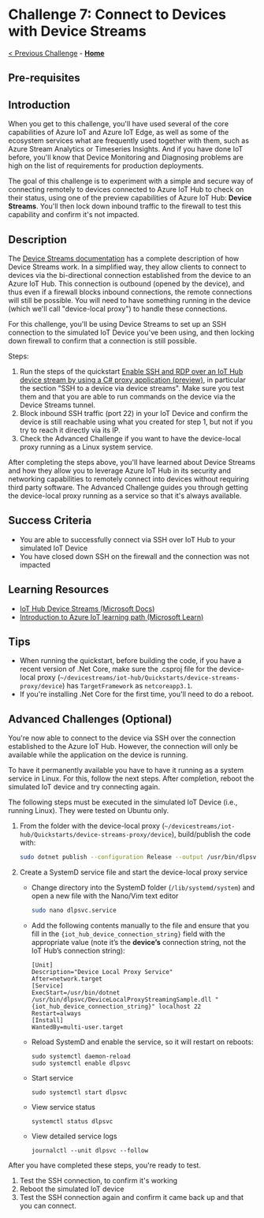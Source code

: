 # Challenge 7: Connect to Devices with Device Streams

[< Previous Challenge](./Challenge-06.md) - **[Home](../README.md)**

## Pre-requisites



## Introduction

When you get to this challenge, you'll have used several of the core capabilities of Azure IoT and Azure IoT Edge, as well as some of the ecosystem services what are frequently used together with them, such as Azure Stream Analytics or Timeseries Insights. And if you have done IoT before, you'll know that Device Monitoring and Diagnosing problems are high on the list of requirements for production deployments.

The goal of this challenge is to experiment with a simple and secure way of connecting remotely to devices connected to Azure IoT Hub to check on their status, using one of the preview capabilities of Azure IoT Hub: **Device Streams**. You'll then lock down inbound traffic to the firewall to test this capability and confirm it's not impacted.

## Description

The [Device Streams documentation](https://docs.microsoft.com/en-us/azure/iot-hub/iot-hub-device-streams-overview) has a complete description of how Device Streams work. In a simplified way, they allow clients to connect to devices via the bi-directional connection established from the device to an Azure IoT Hub. This connection is outbound (opened by the device), and thus even if a firewall blocks inbound connections, the remote connections will still be possible. You will need to have something running in the device (which we'll call "device-local proxy") to handle these connections.

For this challenge, you'll be using Device Streams to set up an SSH connection to the simulated IoT Device you've been using, and then locking down firewall to confirm that a connection is still possible.

Steps:

1. Run the steps of the quickstart [Enable SSH and RDP over an IoT Hub device stream by using a C# proxy application (preview)](https://docs.microsoft.com/en-us/azure/iot-hub/quickstart-device-streams-proxy-csharp#ssh-to-a-device-via-device-streams), in particular the section "SSH to a device via device streams". Make sure you test them and that you are able to run commands on the device via the Device Streams tunnel.
1. Block inbound SSH traffic (port 22) in your IoT Device and confirm the device is still reachable using what you created for step 1, but not if you try to reach it directly via its IP.
1. Check the Advanced Challenge if you want to have the device-local proxy running as a Linux system service.

After completing the steps above, you'll have learned about Device Streams and how they allow you to leverage Azure IoT Hub in its security and networking capabilities to remotely connect into devices without requiring third party software. The Advanced Challenge guides you through getting the device-local proxy running as a service so that it's always available.

## Success Criteria

- You are able to successfully connect via SSH over IoT Hub to your simulated IoT Device
- You have closed down SSH on the firewall and the connection was not impacted

## Learning Resources

- [IoT Hub Device Streams (Microsoft Docs)](https://docs.microsoft.com/en-us/azure/iot-hub/iot-hub-device-streams-overview)
- [Introduction to Azure IoT learning path (Microsoft Learn)](https://docs.microsoft.com/en-us/learn/paths/introduction-to-azure-iot/)

## Tips

- When running the quickstart, before building the code, if you have a recent version of .Net Core, make sure the .csproj file for the device-local proxy (`~/devicestreams/iot-hub/Quickstarts/device-streams-proxy/device`) has `TargetFramework` as `netcoreapp3.1`.
- If you're installing .Net Core for the first time, you'll need to do a reboot.

## Advanced Challenges (Optional)

You're now able to connect to the device via SSH over the connection established to the Azure IoT Hub. However, the connection will only be available while the application on the device is running.

To have it permanently available you have to have it running as a system service in Linux. For this, follow the next steps. After completion, reboot the simulated IoT device and try connecting again.

The following steps must be executed in the simulated IoT Device (i.e., running Linux). They were tested on Ubuntu only.

1. From the folder with the device-local proxy (`~/devicestreams/iot-hub/Quickstarts/device-streams-proxy/device`), build/publish the code with:

    ```bash
    sudo dotnet publish --configuration Release --output /usr/bin/dlpsvc
    ```

1.	Create a SystemD service file and start the device-local proxy service

    - Change directory into the SystemD folder (`/lib/systemd/system`) and open a new file with the Nano/Vim text editor

        ```bash
        sudo nano dlpsvc.service
        ```

    -  Add the following contents manually to the file and ensure that you fill in the `{iot_hub_device_connection_string}` field with the appropriate value (note it’s the **device’s** connection string, not the IoT Hub’s connection string):

        ```
        [Unit]
        Description="Device Local Proxy Service"
        After=network.target
        [Service]
        ExecStart=/usr/bin/dotnet /usr/bin/dlpsvc/DeviceLocalProxyStreamingSample.dll "{iot_hub_device_connection_string}" localhost 22
        Restart=always
        [Install]
        WantedBy=multi-user.target
        ```

    - Reload SystemD and enable the service, so it will restart on reboots:

        ```
        sudo systemctl daemon-reload
        sudo systemctl enable dlpsvc
        ```

    - Start service

        ```
        sudo systemctl start dlpsvc
        ```

    - View service status

        ```
        systemctl status dlpsvc
        ```
    - View detailed service logs
        ```
        journalctl --unit dlpsvc --follow
        ```

After you have completed these steps, you're ready to test.

1. Test the SSH connection, to confirm it's working
1. Reboot the simulated IoT device
1. Test the SSH connection again and confirm it came back up and that you can connect.


